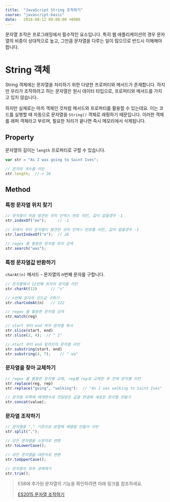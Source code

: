 ```yaml
---
title: 	"JavaScript String 조작하기"
course: "javascript-basic"
date: 	2018-08-12 09:00:00 +0900
---
```






문자열 조작은 프로그래밍에서 필수적인 요소입니다. 특히 웹 애플리케이션의 경우 문자열의 비중이 상대적으로 높고, 그만큼 문자열을 다루는 일이 많으므로 반드시 이해해야 합니다.



# String 객체

String 객체에는 문자열을 처리하기 위한 다양한 프로퍼티와 메서드가 존재합니다. 하지만 우리가 조작하려고 하는 문자열은 원시 데이터 타입으로, 프로퍼티와 메서드를 가지고 있지 않습니다. 

하지만 실제로는 마치 객체인 것처럼 메서드와 프로퍼티를 활용할 수 있는데요. 이는 코드를 실행할 때 자동으로 문자열을 `String()` 객체로 래핑하기 때문입니다. 이러한 객체를 래퍼 객체라고 부르며, 필요한 처리가 끝나면 즉시 메모리에서 삭제됩니다.



## Property

문자열의 길이는 `length` 프로퍼티로 구할 수 있습니다.

```js
var str = "As I was going to Saint Ives";

// 문자의 개수를 리턴
str.length;  //-> 28
```



## Method

### 특정 문자열 위치 찾기

```js
// 문자열이 처음 발견된 곳의 인덱스 번호 리턴, 값이 없을경우 -1
str.indexOf("ee");     // -1

// 뒤에서 부터 문자열이 발견된 곳의 인덱스 번호를 리턴, 값이 없을경우 -1
str.lastIndexOf("e");  // 26

// regex 를 활용한 문자열 위치 검색
str.search("was");
```



### 특정 문자열값 반환하기

`charAt(n)` 메서드 - 문자열의 n번째 문자를 구합니다.

```js
// 문자열에서 12번째 위치의 문자를 리턴
str.charAt(12)      // "n"

// n번째 문자의 코드값 구하기
str.charCodeAt(n)   // 122

// regex 를 활용한 문자열 검색
str.match(reg)

// start 부터 end 까지 문자열 복사
str.slice(start, end)
str.slice(2, 4);  // " I"

// start 부터 end 앞까지의 문자열 리턴
str.substring(start, end)
str.substring(4, 7);    // " wa"
```



### 문자열을 찾아 교체하기

```js
// regex 를 활용한 문자열 교체, reg를 rep로 교체한 후 전체 문자열 리턴
str.replace(reg, rep)
str.replace("going", "walking");  // "As I was walking to Saint Ives"

// 문자열 뒤쪽에 매개변수로 전달받은 값을 연결해 새로운 문자열 만들기
str.concat(value);
```



### 문자열 조작하기

```js
// 문자열을 "," 기준으로 분할해 배열을 만들어 리턴
str.split(",");

// 모든 문자열을 소문자로 변환
str.toLowerCase();

// 모든 문자열을 대문자로 변환
str.toUpperCase();

// 문자열의 좌우 공백제거
str.trim();
```





> ES6에 추가된 문자열의 기능을 확인하려면 아래 링크를 참조하세요.
>
> [ES2015 문자열 조작하기][es6-string]





[es6-string]: /docs/es2015/es6-string

